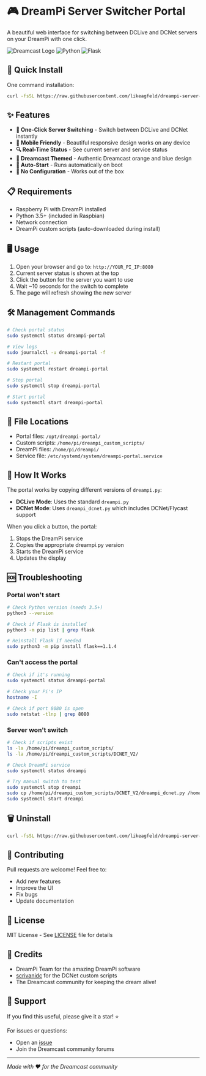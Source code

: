 # 🎮 DreamPi Server Switcher Portal

A beautiful web interface for switching between DCLive and DCNet servers on your DreamPi with one click.

![Dreamcast Logo](https://img.shields.io/badge/SEGA-Dreamcast-FF6600?style=for-the-badge)
![Python](https://img.shields.io/badge/Python-3.5+-3776AB?style=for-the-badge&logo=python&logoColor=white)
![Flask](https://img.shields.io/badge/Flask-1.1.4-000000?style=for-the-badge&logo=flask&logoColor=white)

## 🚀 Quick Install

One command installation:

```bash
curl -fsSL https://raw.githubusercontent.com/likeagfeld/dreampi-server-switcher/master/install.sh | sudo bash
```

## ✨ Features

- **🔄 One-Click Server Switching** - Switch between DCLive and DCNet instantly
- **📱 Mobile Friendly** - Beautiful responsive design works on any device
- **🔍 Real-Time Status** - See current server and service status
- **🎨 Dreamcast Themed** - Authentic Dreamcast orange and blue design
- **🚦 Auto-Start** - Runs automatically on boot
- **🔧 No Configuration** - Works out of the box

## 📋 Requirements

- Raspberry Pi with DreamPi installed
- Python 3.5+ (included in Raspbian)
- Network connection
- DreamPi custom scripts (auto-downloaded during install)

## 🖥️ Usage

1. Open your browser and go to: `http://YOUR_PI_IP:8080`
2. Current server status is shown at the top
3. Click the button for the server you want to use
4. Wait ~10 seconds for the switch to complete
5. The page will refresh showing the new server

## 🛠️ Management Commands

```bash
# Check portal status
sudo systemctl status dreampi-portal

# View logs
sudo journalctl -u dreampi-portal -f

# Restart portal
sudo systemctl restart dreampi-portal

# Stop portal
sudo systemctl stop dreampi-portal

# Start portal
sudo systemctl start dreampi-portal
```

## 📁 File Locations

- Portal files: `/opt/dreampi-portal/`
- Custom scripts: `/home/pi/dreampi_custom_scripts/`
- DreamPi files: `/home/pi/dreampi/`
- Service file: `/etc/systemd/system/dreampi-portal.service`

## 🔧 How It Works

The portal works by copying different versions of `dreampi.py`:

- **DCLive Mode**: Uses the standard `dreampi.py`
- **DCNet Mode**: Uses `dreampi_dcnet.py` which includes DCNet/Flycast support

When you click a button, the portal:
1. Stops the DreamPi service
2. Copies the appropriate dreampi.py version
3. Starts the DreamPi service
4. Updates the display

## 🆘 Troubleshooting

### Portal won't start
```bash
# Check Python version (needs 3.5+)
python3 --version

# Check if Flask is installed
python3 -m pip list | grep flask

# Reinstall Flask if needed
sudo python3 -m pip install flask==1.1.4
```

### Can't access the portal
```bash
# Check if it's running
sudo systemctl status dreampi-portal

# Check your Pi's IP
hostname -I

# Check if port 8080 is open
sudo netstat -tlnp | grep 8080
```

### Server won't switch
```bash
# Check if scripts exist
ls -la /home/pi/dreampi_custom_scripts/
ls -la /home/pi/dreampi_custom_scripts/DCNET_V2/

# Check DreamPi service
sudo systemctl status dreampi

# Try manual switch to test
sudo systemctl stop dreampi
sudo cp /home/pi/dreampi_custom_scripts/DCNET_V2/dreampi_dcnet.py /home/pi/dreampi/dreampi.py
sudo systemctl start dreampi
```

## 🗑️ Uninstall

```bash
curl -fsSL https://raw.githubusercontent.com/likeagfeld/dreampi-server-switcher/master/uninstall.sh | sudo bash
```

## 🤝 Contributing

Pull requests are welcome! Feel free to:
- Add new features
- Improve the UI
- Fix bugs
- Update documentation

## 📜 License

MIT License - See [LICENSE](LICENSE) file for details

## 🙏 Credits

- DreamPi Team for the amazing DreamPi software
- [scrivanidc](https://github.com/scrivanidc) for the DCNet custom scripts
- The Dreamcast community for keeping the dream alive!

## 🌟 Support

If you find this useful, please give it a star! ⭐

For issues or questions:
- Open an [issue](https://github.com/likeagfeld/dreampi-server-switcher/issues)
- Join the Dreamcast community forums

---

*Made with ❤️ for the Dreamcast community*
